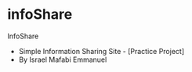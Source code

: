 # infoShare
InfoShare
- Simple Information Sharing Site - [Practice Project]
- By Israel Mafabi Emmanuel
